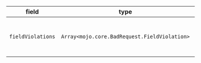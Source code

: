 | field | type | format | required | default | description |
|---|---|---|---|---|---|
| `fieldViolations` | `Array<mojo.core.BadRequest.FieldViolation>` |  | N |  | Describes all violations in a client request. |
